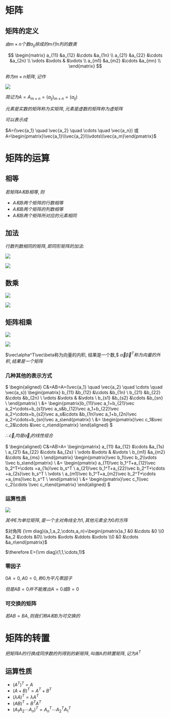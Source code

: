 # 矩阵

## 矩阵的定义

$由m\times n个数 a_{ij} 排成的m行n列的数表$

$$
\begin{matrix}
a_{11} &a_{12} &\cdots &a_{1n} \\
a_{21} &a_{22} &\cdots &a_{2n} \\
\vdots &\vdots & &\vdots \\
a_{m1} &a_{m2} &\cdots &a_{mn} \\
\end{matrix}
$$

$称为m\times n矩阵, 记作$

![](2020-12-07-08-11-02.png)

$简记为 A=A_{m\times n}=(a_{ij})_{m\times n}=(a_{ij})$

$元素是实数的矩阵称为实矩阵, 元素是虚数的矩阵称为虚矩阵$

$可以表示成$

$A=(\vec{a_1} \quad \vec{a_2} \quad \cdots \quad \vec{a_n}) 或 A=\begin{pmatrix}\vec{a_1}\\\vec{a_2}\\\vdots\\\vec{a_m}\end{pmatrix}$


# 矩阵的运算

## 相等

$若矩阵A和B相等, 则$

* $A和B两个矩阵的行数相等$
* $A和B两个矩阵的列数相等$
* $A和B两个矩阵所对应的元素相同$

## 加法

$行数列数相同的矩阵, 即同形矩阵的加法:$

![](2020-12-07-08-26-36.png)

![](2020-12-07-08-30-33.png)

## 数乘

![](2020-12-07-08-32-02.png)

![](2020-12-07-08-32-24.png)

## 矩阵相乘

![](2020-12-07-08-42-46.png)

![](2020-12-07-09-03-46.png)

$\vec\alpha^T\vec\beta称为向量的内积, 结果是一个数,$
$\vec\alpha\vec\beta^T称为向量的外积, 结果是一个矩阵$

### 几种其他的表示方式

$
\begin{aligned}
C&=AB=A=(\vec{a_1} \quad \vec{a_2} \quad \cdots \quad \vec{a_s})
\begin{pmatrix}
b_{11} &b_{12} &\cdots &b_{1n} \\
b_{21} &b_{22} &\cdots &b_{2n} \\
\vdots &\vdots & &\vdots \\
b_{s1} &b_{s2} &\cdots &b_{sn} \\
\end{pmatrix}
\\ &=
\begin{pmatrix}b_{11}\vec a_1+b_{21}\vec a_2+\cdots+b_{s1}\vec a_s&b_{12}\vec a_1+b_{22}\vec a_2+\cdots+b_{s2}\vec a_s&\cdots &b_{1n}\vec a_1+b_{2n}\vec a_2+\cdots+b_{sn}\vec a_s\end{pmatrix}
\\ &=
\begin{pmatrix}\vec c_1&\vec c_2&\cdots &\vec c_n\end{pmatrix}
\end{aligned}
$

$\therefore \vec c_i均是\vec a_i的线性组合$


$
\begin{aligned}
C&=AB=A=
\begin{pmatrix}
a_{11} &a_{12} &\cdots &a_{1s} \\
a_{21} &a_{22} &\cdots &a_{2s} \\
\vdots &\vdots & &\vdots \\
b_{m1} &a_{m2} &\cdots &a_{ms} \\
\end{pmatrix}
\begin{pmatrix}\vec b_1\\\vec b_2\\\vdots \\\vec b_s\end{pmatrix}
\\ &=
\begin{pmatrix}
a_{11}\vec b_1^T+a_{12}\vec b_2^T+\cdots +a_{1s}\vec b_s^T \\
a_{21}\vec b_1^T+a_{22}\vec b_2^T+\cdots +a_{2s}\vec b_s^T \\
\vdots \\
a_{m1}\vec b_1^T+a_{m2}\vec b_2^T+\cdots +a_{ms}\vec b_s^T \\
\end{pmatrix}
\\ &=
\begin{pmatrix}\vec c_1\\\vec c_2\\\cdots \\\vec c_n\end{pmatrix}
\end{aligned}
$

### 运算性质

![](2020-12-07-09-27-59.png)

$其中E为单位矩阵, 是一个主对角线全为1, 其他元素全为0的方阵$

$对角阵 {\rm diag}(a_1,a_2,\cdots,a_n)=\begin{pmatrix}a_1 &0 &\cdots &0 \\0 &a_2 &\cdots &0\\ \vdots &\vdots &\ddots &\vdots \\0 &0 &\cdots &a_n\end{pmatrix}$

$\therefore E={\rm diag}(1,1,\cdots,1)$

### 零因子

$0A=0, A0=0, 称0为平凡零因子$

$但是AB=0并不能推出A=0或B=0$

### 可交换的矩阵

$若AB=BA, 则我们称A和B为可交换的$

# 矩阵的转置

$把矩阵A的行换成同序数的列得到的新矩阵, 叫做A的转置矩阵, 记为A^T$

## 运算性质

* $(A^T)^T=A$
* $(A+B)^T=A^T+B^T$
* $(\lambda A)^T=\lambda A^T$
* $(AB)^T=B^TA^T$
* $(A_1A_2\cdots A_n)^T=A_n^T\cdots A_2^TA_1^T$


